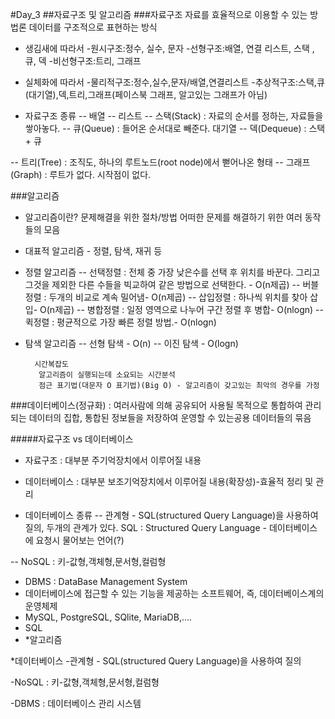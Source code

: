 #Day_3
##자료구조 및 알고리즘
###자료구조
     자료를 효율적으로 이용할 수 있는 방법론
     데이터를 구조적으로 표현하는 방식

- 생김새에 따라서
  -원시구조:정수, 실수, 문자
  -선형구조:배열, 연결 리스트, 스택 , 큐, 덱
  -비선형구조:트리, 그래프

- 실체화에 따라서
  -물리적구조:정수,실수,문자/배열,연결리스트
  -추상적구조:스택,큐(대기열),덱,트리,그래프(페이스북 그래프, 알고있는 그래프가 아님)

- 자료구조 종류
-- 배열
-- 리스트
-- 스택(Stack) : 자료의 순서를 정하는, 자료들을 쌓아놓다.
-- 큐(Queue) : 들어온 순서대로 빼준다. 대기열
-- 덱(Dequeue) : 스택 + 큐

-- 트리(Tree) : 조직도, 하나의 루트노드(root node)에서 뻗어나온 형태
-- 그래프(Graph) : 루트가 없다. 시작점이 없다.

###알고리즘
- 알고리즘이란?
     문제해결을 위한 절차/방법
     어떠한 문제를 해결하기 위한 여러 동작들의 모음
- 대표적 알고리즘 - 정렬, 탐색, 재귀 등

- 정렬 알고리즘
-- 선택정렬 : 전체 중 가장 낮은수를 선택 후 위치를 바꾼다. 그리고 그것을 제외한 다른 수들을 빅교하여 같은 방법으로 선택한다. - O(n제곱)
-- 버블정렬 : 두개의 비교로 계속 밀어냄- O(n제곱)
-- 삽입정렬 : 하나씩 위치를 찾아 삽입- O(n제곱)
-- 병합정렬 : 일정 영역으로 나누어 구간 정렬 후 병합- O(nlogn)
-- 퀵정렬 :  평균적으로 가장 빠른 정렬 방법.- O(nlogn)

- 탐색 알고리즘
-- 선형 탐색 - O(n)
-- 이진 탐색 - O(logn)

		시간복잡도
	     알고리즘이 실행되는데 소요되는 시간분석
    	 점근 표기법(대문자 O 표기법)(Big O) - 알고리즘이 갖고있는 최악의 경우를 가정



###데이터베이스(정규화)
 : 여러사람에 의해 공유되어 사용될 목적으로 통합하여 관리되는 데이터의 집합, 통합된 정보들을 저장하여 운영할 수 있는공용 데이터들의 묶음

		
#####자료구조 vs 데이터베이스
- 자료구조 : 대부분 주기억장치에서 이루어질 내용
- 데이터베이스 : 대부분 보조기억장치에서 이루어질 내용(확장성)-효율적 정리 및 관리


- 데이터베이스 종류
-- 관계형 - SQL(structured Query Language)을 사용하여 질의, 두개의 관계가 있다.
 SQL : Structured Query Language - 데이터베이스에 요청시 물어보는 언어(?)

-- NoSQL : 키-값형,객체형,문서형,컬럼형

- DBMS : DataBase Management System
 - 데이터베이스에 접근할 수 있는 기능을 제공하는 소프트웨어, 즉, 데이터베이스계의 운영체제
 - MySQL, PostgreSQL, SQlite, MariaDB,….
 - SQL
 - *알고리즘


*데이터베이스
-관계형 - SQL(structured Query Language)을 사용하여 질의

-NoSQL : 키-값형,객체형,문서형,컬럼형

-DBMS : 데이터베이스 관리 시스템